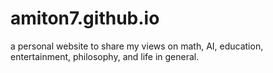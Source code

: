 # amiton7.github.io
a personal website to share my views on math, AI, education, entertainment, philosophy, and life in general.
